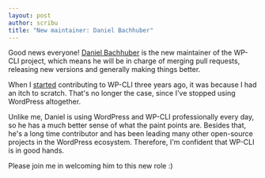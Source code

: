```yaml
---
layout: post
author: scribu
title: "New maintainer: Daniel Bachhuber"
---
```

Good news everyone! [Daniel Bachhuber](https://github.com/danielbachhuber) is the new maintainer of the WP-CLI project, which means he will be in charge of merging pull requests, releasing new versions and generally making things better.

When I [started](https://github.com/wp-cli/wp-cli/commit/b481335b4ec1ac31f710567a286fc911b18666e7) contributing to WP-CLI three years ago, it was because I had an itch to scratch. That's no longer the case, since I've stopped using WordPress altogether.

Unlike me, Daniel is using WordPress and WP-CLI professionally every day, so he has a much better sense of what the paint points are. Besides that, he's a long time contributor and has been leading many other open-source projects in the WordPress ecosystem. Therefore, I'm confident that WP-CLI is in good hands.

Please join me in welcoming him to this new role :)
